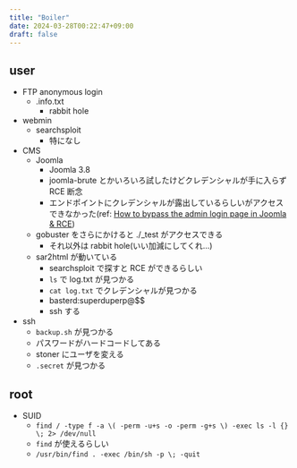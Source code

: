 ```yaml
---
title: "Boiler"
date: 2024-03-28T00:22:47+09:00
draft: false
---
```


## user

- FTP anonymous login
  - .info.txt
    - rabbit hole
- webmin
  - searchsploit
    - 特になし
- CMS
  - Joomla
    - Joomla 3.8
    - joomla-brute とかいろいろ試したけどクレデンシャルが手に入らず RCE 断念
    - エンドポイントにクレデンシャルが露出しているらしいがアクセスできなかった(ref: [How to bypass the admin login page in Joomla & RCE](https://systemweakness.com/how-bypass-admin-login-page-in-joomla-rce-d853d621ee0e))
  - gobuster をさらにかけると ./_test がアクセスできる
    - それ以外は rabbit hole(いい加減にしてくれ...)
  - sar2html が動いている
    - searchsploit で探すと RCE ができるらしい
    - ```ls``` で log.txt が見つかる
    - ```cat log.txt``` でクレデンシャルが見つかる
    - basterd:superduperp@$$
    - ssh する
- ssh
  - ```backup.sh``` が見つかる
  - パスワードがハードコードしてある
  - stoner にユーザを変える
  - ```.secret``` が見つかる

## root

- SUID
  - ```find / -type f -a \( -perm -u+s -o -perm -g+s \) -exec ls -l {} \; 2> /dev/null```
  - ```find``` が使えるらしい
  - ```/usr/bin/find . -exec /bin/sh -p \; -quit```
